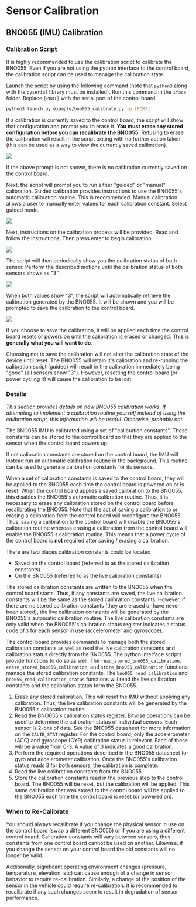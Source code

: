 # Sensor Calibration

## BNO055 (IMU) Calibration

### Calibration Script

It is highly recommended to use the calibration script to calibrate the BNO055. Even if you are not using the python interface to the control board, the calibration script can be used to manage the calibration state.

Launch the script by using the following command (note that `python3` along with the `pyserial` library must be installed). Run this command in the `iface` folder. Replace `[PORT]` with the serial port of the control board.

```sh
python3 launch.py example/bno055_calibrate.py -p [PORT]
```

If a calibration is currently saved to the control board, the script will show that configuration and prompt you to erase it. **You must erase any stored configuration before you can recalibrate the BNO055.** Refusing to erase the calibration will result in the script exiting with no further action taken (this can be used as a way to view the currently saved calibration).

![](./img/bno055_cal_erase.jpg)

If the above prompt is not shown, there is no calibration currently saved on the control board.

Next, the script will prompt you to run either "guided" or "manual" calibration. Guided calibration provides instructions to use the BNO055's automatic calibration routine. This is recommended. Manual calibration allows a user to manually enter values for each calibration constant. Select guided mode.

![](./img/bno055_cal_mode.jpg)

Next, instructions on the calibration process will be provided. Read and follow the instructions. Then press enter to begin calibration.

![](./img/bno055_cal_instructions.jpg)

The script will then periodically show you the calibration status of both sensor. Perform the described motions until the calibration status of both sensors shows as "3".

![](./img/bno055_cal_status.jpg)

When both values show "3", the script will automatically retrieve the calibration generated by the BNO055. It will be shown and you will be prompted to save the calibration to the control board.

![](./img/bno055_cal_save.jpg)

If you choose to save the calibration, it will be applied each time the control board resets or powers on until the calibration is erased or changed. **This is generally what you will want to do**.

Choosing not to save the calibration will not alter the calibration state of the device until reset. The BNO055 will retain it's calibration and re-running the calibration script (guided) will result in the calibration immediately being "good" (all sensors show "3"). However, resetting the control board (or power cycling it) will cause the calibration to be lost.

### Details

*This section provides details on how BNO055 calibration works. If attempting to implement a calibration routine yourself instead of using the calibration script, this information will be useful. Otherwise, probably not.*

The BNO055 IMU is calibrated using a set of "calibration constants". These constants can be stored to the control board so that they are applied to the sensor when the control board powers up.

If not calibration constants are stored on the control board, the IMU will instead run an automatic calibration routine in the background. This routine can be used to generate calibration constants for its sensors.

When a set of calibration constants is saved to the control board, they will be applied to the BNO055 each time the control board is powered on or is reset. When the control board applies a saved calibration to the BNO055, this disables the BNO055's automatic calibration routine. Thus, it is necessary to erase any calibration stored on the control board before recalibrating the BNO055. Note that the act of saving a calibration to or erasing a calibration from the control board will reconfigure the BNO055. Thus, saving a calibration to the control board will disable the BNO055's calibration routine whereas erasing a calibration from the control board will enable the BNO055's calibration routine. This means that a power cycle of the control board is **not** required after saving / erasing a calibration.

There are two places calibration constants could be located

- Saved on the control board (referred to as the stored calibration constants)
- On the BNO055 (referred to as the live calibration constants)

The stored calibration constants are written to the BNO055 when the control board starts. Thus, if any constants are saved, the live calibration constants will be the same as the stored calibration constants. However, if there are no stored calibration constants (they are erased or have never been stored), the live calibration constants will be generated by the BNO055's automatic calibration routine. The live calibration constants are only valid when the BNO055's calibration status register indicates a status code of `3` for each sensor in use (accelerometer and gyroscope).

The control board provides commands to manage both the stored calibration constants as well as read the live calibration constants and calibration status directly from the BNO055. The python interface scripts provide functions to do so as well. The `read_stored_bno055_calibration`, `erase_stored_bno055_calibration`, and `store_bno055_calibration` functions manage the stored calibration constants. The `bno055_read_calibration` and `bno055_read_calibration_status` functions will read the live calibration constants and the calibration status form the BNO055.

1. Erase any stored calibration. This will reset the IMU without applying any calibration. Thus, the live calibration constants will be generated by the BNO055's calibration routine.
2. Read the BNO055's calibration status register. Bitwise operations can be used to determine the calibration status of individual sensors. Each sensor is 2-bits of data. See the BNO055 datasheet for more information on the `CALIB_STAT` register. For the control board, only the accelerometer (ACC) and gyroscope (GYR) calibration status is relevant. Each of these will be a value from 0-3. A value of 3 indicates a good calibration.
3. Perform the required operations described in the BNO055 datasheet for gyro and accelerometer calibration. Once the BNO055's calibration status reads 3 for both sensors, the calibration is complete.
4. Read the live calibration constants from the BNO055
5. Store the calibration constants read in the previous step to the control board. The BNO055 will be reset, but the calibration will be applied. This same calibration that was stored to the control board will be applied to the BNO055 each time the control board is reset (or powered on).


### When to Re-Calibrate

You should always recalibrate if you change the physical sensor in use on the control board (swap a different BNO055) or if you are using a different control board. Calibration constants will vary between sensors, thus constants from one control board cannot be used on another. Likewise, if you change the sensor on your control board the old constants will no longer be valid.

Additionally, significant operating environment changes (pressure, temperature, elevation, etc) can cause enough of a change in sensor behavior to require re-calibration. Similarly, a change of the position of the sensor in the vehicle could require re-calibration. It is recommended to recalibrate if any such changes seem to result in degradation of sensor performance.
